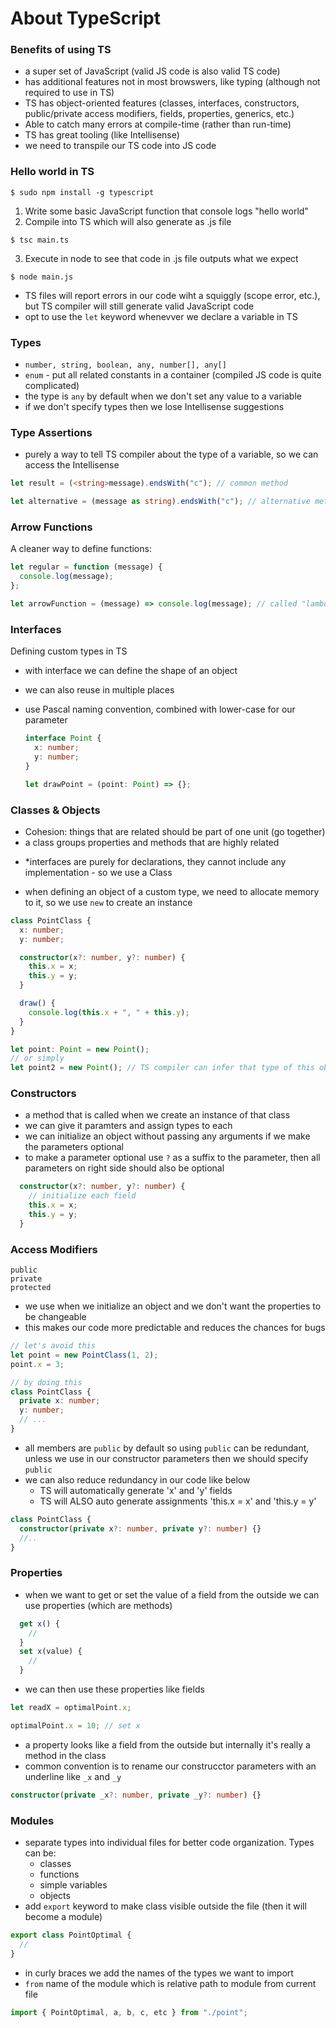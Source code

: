 # About TypeScript

### Benefits of using TS

- a super set of JavaScript (valid JS code is also valid TS code)
- has additional features not in most browswers, like typing (although not required to use in TS)
- TS has object-oriented features (classes, interfaces, constructors, public/private access modifiers, fields, properties, generics, etc.)
- Able to catch many errors at compile-time (rather than run-time)
- TS has great tooling (like Intellisense)
- we need to transpile our TS code into JS code

### Hello world in TS

```
$ sudo npm install -g typescript
```

1. Write some basic JavaScript function that console logs "hello world"
2. Compile into TS which will also generate as .js file

```
$ tsc main.ts
```

3. Execute in node to see that code in .js file outputs what we expect

```
$ node main.js
```

- TS files will report errors in our code wiht a squiggly (scope error, etc.), but TS compiler will still generate valid JavaScript code
- opt to use the `let` keyword whenevver we declare a variable in TS

### Types

- `number, string, boolean, any, number[], any[]`
- `enum` - put all related constants in a container (compiled JS code is quite complicated)
- the type is `any` by default when we don't set any value to a variable
- if we don't specify types then we lose Intellisense suggestions

### Type Assertions

- purely a way to tell TS compiler about the type of a variable, so we can access the Intellisense

```typescript
let result = (<string>message).endsWith("c"); // common method

let alternative = (message as string).endsWith("c"); // alternative method
```

### Arrow Functions

A cleaner way to define functions:

```typescript
let regular = function (message) {
  console.log(message);
};

let arrowFunction = (message) => console.log(message); // called "lambda expressions" in C#
```

### Interfaces

Defining custom types in TS

- with interface we can define the shape of an object
- we can also reuse in multiple places
- use Pascal naming convention, combined with lower-case for our parameter

  ```typescript
  interface Point {
    x: number;
    y: number;
  }

  let drawPoint = (point: Point) => {};
  ```

### Classes & Objects

- Cohesion: things that are related should be part of one unit (go together)
- a class groups properties and methods that are highly related

* \*interfaces are purely for declarations, they cannot include any implementation - so we use a Class

- when defining an object of a custom type, we need to allocate memory to it, so we use `new` to create an instance

```ts
class PointClass {
  x: number;
  y: number;

  constructor(x?: number, y?: number) {
    this.x = x;
    this.y = y;
  }

  draw() {
    console.log(this.x + ", " + this.y);
  }
}

let point: Point = new Point();
// or simply
let point2 = new Point(); // TS compiler can infer that type of this object is 'Point'
```

### Constructors

- a method that is called when we create an instance of that class
- we can give it paramters and assign types to each
- we can initialize an object without passing any arguments if we make the parameters optional
- to make a parameter optional use `?` as a suffix to the parameter, then all parameters on right side should also be optional

```ts
  constructor(x?: number, y?: number) {
    // initialize each field
    this.x = x;
    this.y = y;
  }
```

### Access Modifiers

```
public
private
protected
```

- we use when we initialize an object and we don't want the properties to be changeable
- this makes our code more predictable and reduces the chances for bugs

```ts
// let's avoid this
let point = new PointClass(1, 2);
point.x = 3;
```

```ts
// by doing this
class PointClass {
  private x: number;
  y: number;
  // ...
}
```

- all members are `public` by default so using `public` can be redundant, unless we use in our constructor parameters then we should specify `public`
- we can also reduce redundancy in our code like below
  - TS will automatically generate 'x' and 'y' fields
  - TS will ALSO auto generate assignments 'this.x = x' and 'this.y = y'

```ts
class PointClass {
  constructor(private x?: number, private y?: number) {}
  //..
}
```

### Properties

- when we want to get or set the value of a field from the outside we can use properties (which are methods)

```ts
  get x() {
    //
  }
  set x(value) {
    //
  }
```

- we can then use these properties like fields

```ts
let readX = optimalPoint.x;

optimalPoint.x = 10; // set x
```

- a property looks like a field from the outside but internally it's really a method in the class
- common convention is to rename our construcctor parameters with an underline like `_x` and `_y`

```ts
constructor(private _x?: number, private _y?: number) {}
```

### Modules

- separate types into individual files for better code organization. Types can be:
  - classes
  - functions
  - simple variables
  - objects
- add `export` keyword to make class visible outside the file (then it will become a module)

```ts
export class PointOptimal {
  //
}
```

- in curly braces we add the names of the types we want to import
- `from` name of the module which is relative path to module from current file

```ts
import { PointOptimal, a, b, c, etc } from "./point";
```
